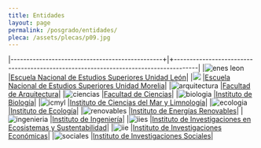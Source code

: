 ```yaml
---
title: Entidades
layout: page
permalink: /posgrado/entidades/
pleca: /assets/plecas/p09.jpg
---
```


|------------------------------------------------+|+-------------------------------------------------------------------------------------|
|![enes leon](/assets/logos/enes-leon.png)        |[Escuela Nacional de Estudios Superiores Unidad León](http://enes.unam.mx/?lang=es_MX)|
|![](/assets/logos/enes-morelia.png)              |[Escuela Nacional de Estudios Superiores Unidad Morelia](http://oferta.unam.mx/escuela-facultad/35/escuela-nacional-de-estudios-superiores-unidad-morelia)|
|![arquitectura](/assets/logos/arquitectura.png)  |[Facultad de Arquitectura](http://arquitectura.unam.mx/)|
|![ciencias](/assets/logos/ciencias.png)		  |[Facultad de Ciencias](http://www.fciencias.unam.mx/)|
|![biologia](/assets/logos/ibiol.png)			  |[Instituto de Biología](http://www.ib.unam.mx/)|
|![icmyl](/assets/logos/icml.png)				  |[Instituto de Ciencias del Mar y Limnología](http://www.icmyl.unam.mx/)|
|![ecologia](/assets/logos/ecologia.png)		  |[Instituto de Ecología](http://web.ecologia.unam.mx/)|
|![renovables](/assets/logos/ier.png)			  |[Instituto de Energías Renovables](http://www.ier.unam.mx/)|
|![ingenieria](/assets/logos/ingenieria.png)	  |[Instituto de Ingeniería](http://www.iingen.unam.mx/es-mx/Paginas/default.aspx)|
|![iies](/assets/logos/iies.png)				  |[Instituto de Investigaciones en Ecosistemas y Sustentabilidad](http://www.iies.unam.mx/)|
|![iie](/assets/logos/economicas.png)			  |[Instituto de Investigaciones Económicas](http://www.iiec.unam.mx/)|
|![sociales](/assets/logos/sociales.png)		  |[Instituto de Investigaciones Sociales](http://www.iis.unam.mx/)|
